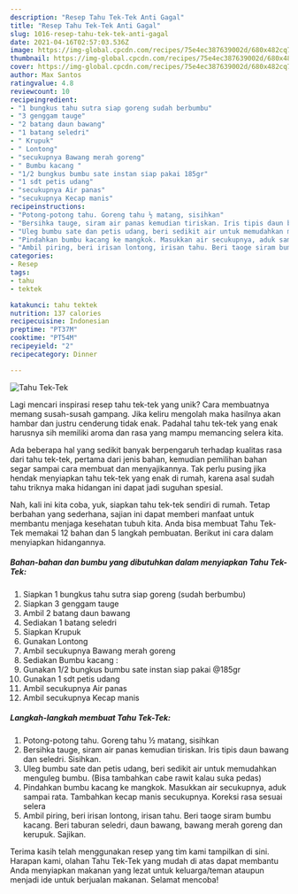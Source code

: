 ```yaml
---
description: "Resep Tahu Tek-Tek Anti Gagal"
title: "Resep Tahu Tek-Tek Anti Gagal"
slug: 1016-resep-tahu-tek-tek-anti-gagal
date: 2021-04-16T02:57:03.536Z
image: https://img-global.cpcdn.com/recipes/75e4ec387639002d/680x482cq70/tahu-tek-tek-foto-resep-utama.jpg
thumbnail: https://img-global.cpcdn.com/recipes/75e4ec387639002d/680x482cq70/tahu-tek-tek-foto-resep-utama.jpg
cover: https://img-global.cpcdn.com/recipes/75e4ec387639002d/680x482cq70/tahu-tek-tek-foto-resep-utama.jpg
author: Max Santos
ratingvalue: 4.8
reviewcount: 10
recipeingredient:
- "1 bungkus tahu sutra siap goreng sudah berbumbu"
- "3 genggam tauge"
- "2 batang daun bawang"
- "1 batang seledri"
- " Krupuk"
- " Lontong"
- "secukupnya Bawang merah goreng"
- " Bumbu kacang "
- "1/2 bungkus bumbu sate instan siap pakai 185gr"
- "1 sdt petis udang"
- "secukupnya Air panas"
- "secukupnya Kecap manis"
recipeinstructions:
- "Potong-potong tahu. Goreng tahu ½ matang, sisihkan"
- "Bersihka tauge, siram air panas kemudian tiriskan. Iris tipis daun bawang dan seledri. Sisihkan."
- "Uleg bumbu sate dan petis udang, beri sedikit air untuk memudahkan menguleg bumbu. (Bisa tambahkan cabe rawit kalau suka pedas)"
- "Pindahkan bumbu kacang ke mangkok. Masukkan air secukupnya, aduk sampai rata. Tambahkan kecap manis secukupnya. Koreksi rasa sesuai selera"
- "Ambil piring, beri irisan lontong, irisan tahu. Beri taoge siram bumbu kacang. Beri taburan seledri, daun bawang, bawang merah goreng dan kerupuk. Sajikan."
categories:
- Resep
tags:
- tahu
- tektek

katakunci: tahu tektek 
nutrition: 137 calories
recipecuisine: Indonesian
preptime: "PT37M"
cooktime: "PT54M"
recipeyield: "2"
recipecategory: Dinner

---
```



![Tahu Tek-Tek](https://img-global.cpcdn.com/recipes/75e4ec387639002d/680x482cq70/tahu-tek-tek-foto-resep-utama.jpg)

Lagi mencari inspirasi resep tahu tek-tek yang unik? Cara membuatnya memang susah-susah gampang. Jika keliru mengolah maka hasilnya akan hambar dan justru cenderung tidak enak. Padahal tahu tek-tek yang enak harusnya sih memiliki aroma dan rasa yang mampu memancing selera kita.



Ada beberapa hal yang sedikit banyak berpengaruh terhadap kualitas rasa dari tahu tek-tek, pertama dari jenis bahan, kemudian pemilihan bahan segar sampai cara membuat dan menyajikannya. Tak perlu pusing jika hendak menyiapkan tahu tek-tek yang enak di rumah, karena asal sudah tahu triknya maka hidangan ini dapat jadi suguhan spesial.


Nah, kali ini kita coba, yuk, siapkan tahu tek-tek sendiri di rumah. Tetap berbahan yang sederhana, sajian ini dapat memberi manfaat untuk membantu menjaga kesehatan tubuh kita. Anda bisa membuat Tahu Tek-Tek memakai 12 bahan dan 5 langkah pembuatan. Berikut ini cara dalam menyiapkan hidangannya.

<!--inarticleads1-->

##### Bahan-bahan dan bumbu yang dibutuhkan dalam menyiapkan Tahu Tek-Tek:

1. Siapkan 1 bungkus tahu sutra siap goreng (sudah berbumbu)
1. Siapkan 3 genggam tauge
1. Ambil 2 batang daun bawang
1. Sediakan 1 batang seledri
1. Siapkan  Krupuk
1. Gunakan  Lontong
1. Ambil secukupnya Bawang merah goreng
1. Sediakan  Bumbu kacang :
1. Gunakan 1/2 bungkus bumbu sate instan siap pakai @185gr
1. Gunakan 1 sdt petis udang
1. Ambil secukupnya Air panas
1. Ambil secukupnya Kecap manis




<!--inarticleads2-->

##### Langkah-langkah membuat Tahu Tek-Tek:

1. Potong-potong tahu. Goreng tahu ½ matang, sisihkan
1. Bersihka tauge, siram air panas kemudian tiriskan. Iris tipis daun bawang dan seledri. Sisihkan.
1. Uleg bumbu sate dan petis udang, beri sedikit air untuk memudahkan menguleg bumbu. (Bisa tambahkan cabe rawit kalau suka pedas)
1. Pindahkan bumbu kacang ke mangkok. Masukkan air secukupnya, aduk sampai rata. Tambahkan kecap manis secukupnya. Koreksi rasa sesuai selera
1. Ambil piring, beri irisan lontong, irisan tahu. Beri taoge siram bumbu kacang. Beri taburan seledri, daun bawang, bawang merah goreng dan kerupuk. Sajikan.




Terima kasih telah menggunakan resep yang tim kami tampilkan di sini. Harapan kami, olahan Tahu Tek-Tek yang mudah di atas dapat membantu Anda menyiapkan makanan yang lezat untuk keluarga/teman ataupun menjadi ide untuk berjualan makanan. Selamat mencoba!
